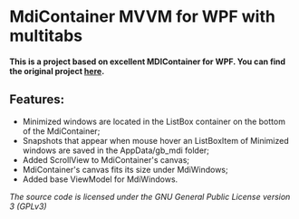# MdiContainer MVVM for WPF with multitabs
#### This is a project based on excellent MDIContainer for WPF. You can find the original project [here](https://github.com/epinoema/Hammr.MdiContainer).
## Features:
* Minimized windows are located in the ListBox container on the bottom of the MdiContainer;
* Snapshots that appear when mouse hover an ListBoxItem of Minimized windows are saved in the AppData/gb_mdi folder;
* Added ScrollView to MdiContainer's canvas;
* MdiContainer's canvas fits its size under MdiWindows;
* Added base ViewModel for MdiWindows.

*The source code is licensed under the GNU General Public License version 3 (GPLv3)*
